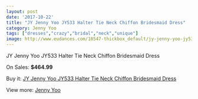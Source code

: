 ```yaml
---
layout: post
date: '2017-10-22'
title: "JY Jenny Yoo JY533 Halter Tie Neck Chiffon Bridesmaid Dress"
category: Jenny Yoo
tags: ["dresses","crazy","bridal","neck","unique"]
image: http://www.eudances.com/18547-thickbox_default/jy-jenny-yoo-jy533-halter-tie-neck-chiffon-bridesmaid-dress.jpg
---
```

JY Jenny Yoo JY533 Halter Tie Neck Chiffon Bridesmaid Dress

On Sales: **$464.99**
<a href="https://www.eudances.com/en/jenny-yoo/5488-jy-jenny-yoo-jy533-halter-tie-neck-chiffon-bridesmaid-dress.html"><amp-img layout="responsive" width="600" height="600" src="//www.eudances.com/18547-thickbox_default/jy-jenny-yoo-jy533-halter-tie-neck-chiffon-bridesmaid-dress.jpg" alt="JY Jenny Yoo JY533 Halter Tie Neck Chiffon Bridesmaid Dress 0" /></a>
<a href="https://www.eudances.com/en/jenny-yoo/5488-jy-jenny-yoo-jy533-halter-tie-neck-chiffon-bridesmaid-dress.html"><amp-img layout="responsive" width="600" height="600" src="//www.eudances.com/18548-thickbox_default/jy-jenny-yoo-jy533-halter-tie-neck-chiffon-bridesmaid-dress.jpg" alt="JY Jenny Yoo JY533 Halter Tie Neck Chiffon Bridesmaid Dress 1" /></a>

Buy it: [JY Jenny Yoo JY533 Halter Tie Neck Chiffon Bridesmaid Dress](https://www.eudances.com/en/jenny-yoo/5488-jy-jenny-yoo-jy533-halter-tie-neck-chiffon-bridesmaid-dress.html "JY Jenny Yoo JY533 Halter Tie Neck Chiffon Bridesmaid Dress")

View more: [Jenny Yoo](https://www.eudances.com/en/63-Jenny-Yoo "Jenny Yoo")